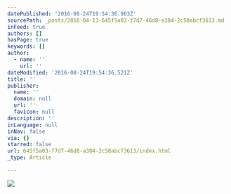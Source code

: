 ```yaml
---
datePublished: '2016-08-24T19:54:36.903Z'
sourcePath: _posts/2016-04-13-645f5a03-f7d7-46d8-a384-2c58abcf3613.md
inFeed: true
authors: []
hasPage: true
keywords: []
author:
  - name: ''
    url: ''
dateModified: '2016-08-24T19:54:36.521Z'
title: ''
publisher:
  name: ''
  domain: null
  url: ''
  favicon: null
description: ''
inLanguage: null
inNav: false
via: {}
starred: false
url: 645f5a03-f7d7-46d8-a384-2c58abcf3613/index.html
_type: Article

---
```

![](https://s3-us-west-2.amazonaws.com/the-grid-img/p/fcdff36271be2967efd7b15e9b6a2537509141db.jpg)